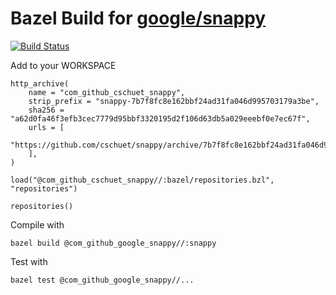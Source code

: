 # Bazel Build for [google/snappy](https://github.com/google/snappy)

[![Build Status](https://travis-ci.org/cschuet/snappy.svg?branch=master)](https://travis-ci.org/cschuet/snappy)

Add to your WORKSPACE

```
http_archive(
    name = "com_github_cschuet_snappy",
    strip_prefix = "snappy-7b7f8fc8e162bbf24ad31fa046d995703179a3be",
    sha256 = "a62d0fa46f3efb3cec7779d95bbf3320195d2f106d63db5a029eeebf0e7ec67f",
    urls = [
        "https://github.com/cschuet/snappy/archive/7b7f8fc8e162bbf24ad31fa046d995703179a3be.tar.gz",
    ],
)

load("@com_github_cschuet_snappy//:bazel/repositories.bzl", "repositories")

repositories()
```

Compile with
```
bazel build @com_github_google_snappy//:snappy
```

Test with
```
bazel test @com_github_google_snappy//...
```

